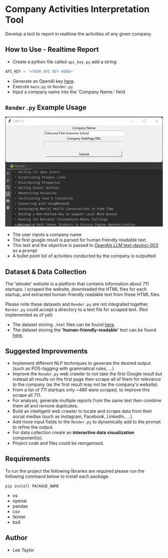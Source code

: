 # Company Activities Interpretation Tool
Develop a tool to report in realtime the activities of any given company.

## How to Use - Realtime Report
* Create a python file called `api_key.py` add a string: 
```python
API_KEY = '<YOUR API KEY HERE>'
```
* Generate an OpenAI key [here](https://platform.openai.com/account/api-keys).
* Execute `main.py` or `Render.py` 
* Input a company name into the 'Company Name:' field

## `Render.py` Example Usage
![Image](/images/rm1.png)  
* The user inputs a company name
* The first google result is parsed for human friendly readable text
* This text and the objective is passed to [OpenAIs LLM text-davinci-003](https://platform.openai.com/docs/guides/completion) as a prompt
* A bullet point list of activities conducted by the company is outputted

## Dataset & Data Collection
The 'elevate' website is a platform that contains information about 711 startups. 
I scraped the website, downloaded the HTML files for each startup, 
and extracted human-friendly readable text from these HTML files.

Please note these datasets and `Render.py` are not integrated together.  
`Render.py` could accept a directory to a text file for scraped text. (Not implemented as of yet)

* The dataset storing `.html` files can be found [here](/Greek%20Startups/Excel%20Files%20&%20Processing/soup_objects).  
* The dataset storing the **'human-friendly-readable'** text can be found [here](/Greek%20Startups/Excel%20Files%20&%20Processing/soup_to_text).

## Suggested Improvements
* Implement different NLP techniques to generate the desired output (such as POS-tagging with grammatical rules, ...)
* Improve the `Render.py` web crawler to not take the first Google result but instead all results
  on the first page then scrape all of them for relevance to the company (as the first result may not 
  be the company's website).
* From a list of 711 startups only ~480 were scraped, to improve this scrape all 711.
* For analysis, generate multiple reports from the same text then combine them all and remove duplicates.
* Build an intelligent web crawler to locate and scrape data from their social medias (such as 
  Instagram, Facebook, LinkedIn, ...).
* Add more input fields to the `Render.py` to dynamically add to the prompt to refine the output.
* For data collection create an **interactive data visualization** component(s).
* Project code and files could be reorganised.

## Requirements
To run the project the following libraries are required please run the following command below to install each package.
```commandline
pip install PACKAGE_NAME
```
* os
* openai
* pandas 
* csv
* tkinter
* bs4

## Author
* Lee Taylor
